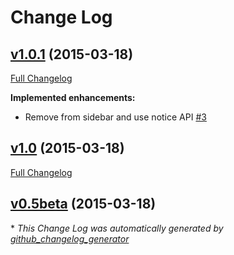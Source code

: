 # Change Log

## [v1.0.1](https://github.com/Skeyelab/notifications-app/tree/v1.0.1) (2015-03-18)

[Full Changelog](https://github.com/Skeyelab/notifications-app/compare/v1.0...v1.0.1)

**Implemented enhancements:**

- Remove from sidebar and use notice API [\#3](https://github.com/Skeyelab/notifications-app/issues/3)

## [v1.0](https://github.com/Skeyelab/notifications-app/tree/v1.0) (2015-03-18)

[Full Changelog](https://github.com/Skeyelab/notifications-app/compare/v0.5beta...v1.0)

## [v0.5beta](https://github.com/Skeyelab/notifications-app/tree/v0.5beta) (2015-03-18)



\* *This Change Log was automatically generated by [github_changelog_generator](https://github.com/skywinder/Github-Changelog-Generator)*